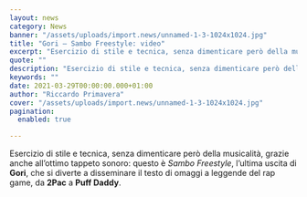 ```yaml
---
layout: news
category: News
banner: "/assets/uploads/import.news/unnamed-1-3-1024x1024.jpg"
title: "Gori – Sambo Freestyle: video"
excerpt: "Esercizio di stile e tecnica, senza dimenticare però della musicalità, grazie anche all’ottimo tappeto sonoro: questo è Sambo Freestyle, l’ultima uscita di Gori, che si diverte a disseminare il testo di omaggi a leggende del rap game, da 2Pac a Puff Daddy.  "
quote: ""
description: "Esercizio di stile e tecnica, senza dimenticare però della musicalità, grazie anche all’ottimo tappeto sonoro: questo è Sambo Freestyle, l’ultima uscita di Gori, che si diverte a disseminare il testo di omaggi a leggende del rap game, da 2Pac a Puff Daddy.  "
keywords: ""
date: 2021-03-29T00:00:00.000+01:00
author: "Riccardo Primavera"
cover: "/assets/uploads/import.news/unnamed-1-3-1024x1024.jpg"
pagination:
  enabled: true

---
```


Esercizio di stile e tecnica, senza dimenticare però della musicalità, grazie anche all’ottimo tappeto sonoro: questo è _Sambo Freestyle_, l’ultima uscita di **Gori**, che si diverte a disseminare il testo di omaggi a leggende del rap game, da **2Pac** a **Puff Daddy**.